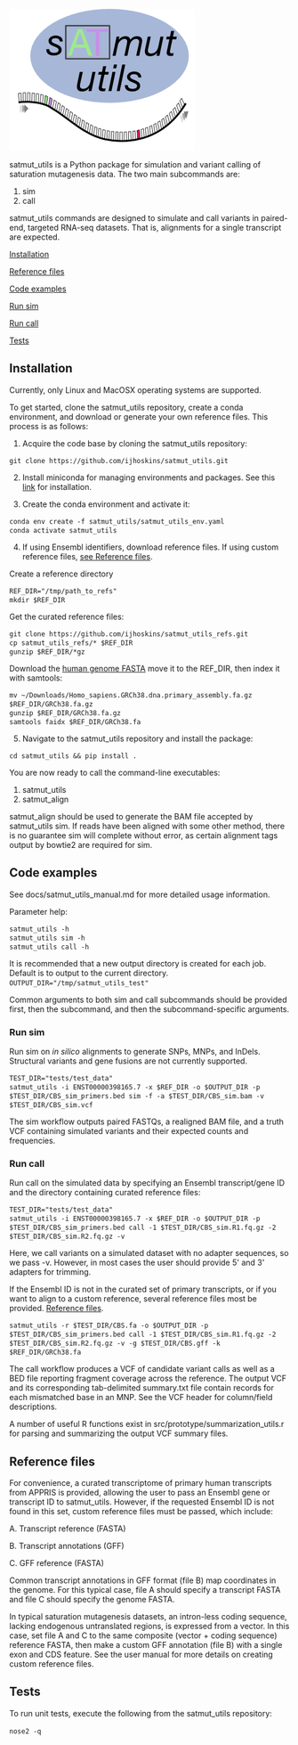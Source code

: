 ![](./docs/satmut_utils_logo.png)

satmut_utils is a Python package for simulation and variant calling of saturation mutagenesis data. The two main subcommands are:
1. sim
2. call

satmut_utils commands are designed to simulate and call variants in paired-end, targeted RNA-seq datasets. That is, alignments for a single transcript are expected. 

[Installation](#Installation)

[Reference files](#Reference-files)

[Code examples](#Code-examples)

[Run sim](#Run-sim)

[Run call](#Run-call)

[Tests](#Tests)

## Installation

Currently, only Linux and MacOSX operating systems are supported. 

To get started, clone the satmut_utils repository, create a conda environment, and download or generate your own reference files. This process is as follows:

1. Acquire the code base by cloning the satmut_utils repository:

```
git clone https://github.com/ijhoskins/satmut_utils.git
```

2. Install miniconda for managing environments and packages. See this [link](https://docs.conda.io/en/latest/miniconda.html) for installation.

3. Create the conda environment and activate it:
```
conda env create -f satmut_utils/satmut_utils_env.yaml
conda activate satmut_utils
```

4. If using Ensembl identifiers, download reference files. If using custom reference files, [see Reference files](#Reference-files). 

Create a reference directory
```
REF_DIR="/tmp/path_to_refs"
mkdir $REF_DIR
```

Get the curated reference files:
```
git clone https://github.com/ijhoskins/satmut_utils_refs.git
cp satmut_utils_refs/* $REF_DIR
gunzip $REF_DIR/*gz
```

Download the [human genome FASTA](ftp://ftp.ensembl.org/pub/release-84/fasta/homo_sapiens/dna/Homo_sapiens.GRCh38.dna.primary_assembly.fa.gz) move it to the REF\_DIR, then index it with samtools:
```
mv ~/Downloads/Homo_sapiens.GRCh38.dna.primary_assembly.fa.gz $REF_DIR/GRCh38.fa.gz
gunzip $REF_DIR/GRCh38.fa.gz
samtools faidx $REF_DIR/GRCh38.fa
```

5. Navigate to the satmut\_utils repository and install the package:
```
cd satmut_utils && pip install .
```

You are now ready to call the command-line executables:
1. satmut\_utils
2. satmut\_align

satmut\_align should be used to generate the BAM file accepted by satmut_utils sim. If reads have been aligned with some other method, there is no guarantee sim will complete without error, as certain alignment tags output by bowtie2 are required for sim.

## Code examples

See docs/satmut\_utils\_manual.md for more detailed usage information.

Parameter help:
```
satmut_utils -h
satmut_utils sim -h
satmut_utils call -h
```

It is recommended that a new output directory is created for each job. Default is to output to the current directory.
```OUTPUT_DIR="/tmp/satmut_utils_test"```

Common arguments to both sim and call subcommands should be provided first, then the subcommand, and then the subcommand-specific arguments.

### Run sim

Run sim on *in silico* alignments to generate SNPs, MNPs, and InDels. Structural variants and gene fusions are not currently supported.

```
TEST_DIR="tests/test_data"
satmut_utils -i ENST00000398165.7 -x $REF_DIR -o $OUTPUT_DIR -p $TEST_DIR/CBS_sim_primers.bed sim -f -a $TEST_DIR/CBS_sim.bam -v $TEST_DIR/CBS_sim.vcf
```

The sim workflow outputs paired FASTQs, a realigned BAM file, and a truth VCF containing simulated variants and their expected counts and frequencies.

### Run call

Run call on the simulated data by specifying an Ensembl transcript/gene ID and the directory containing curated reference files:
```
TEST_DIR="tests/test_data"
satmut_utils -i ENST00000398165.7 -x $REF_DIR -o $OUTPUT_DIR -p $TEST_DIR/CBS_sim_primers.bed call -1 $TEST_DIR/CBS_sim.R1.fq.gz -2 $TEST_DIR/CBS_sim.R2.fq.gz -v
```

Here, we call variants on a simulated dataset with no adapter sequences, so we pass -v. However, in most cases the user should provide 5' and 3' adapters for trimming.

If the Ensembl ID is not in the curated set of primary transcripts, or if you want to align to a custom reference, several reference files most be provided. [Reference files](#Reference-files).

```
satmut_utils -r $TEST_DIR/CBS.fa -o $OUTPUT_DIR -p $TEST_DIR/CBS_sim_primers.bed call -1 $TEST_DIR/CBS_sim.R1.fq.gz -2 $TEST_DIR/CBS_sim.R2.fq.gz -v -g $TEST_DIR/CBS.gff -k $REF_DIR/GRCh38.fa
```

The call workflow produces a VCF of candidate variant calls as well as a BED file reporting fragment coverage across the reference. The output VCF and its corresponding tab-delimited summary.txt file contain records for each mismatched base in an MNP. See the VCF header for column/field descriptions.

A number of useful R functions exist in src/prototype/summarization_utils.r for parsing and summarizing the output VCF summary files.

## Reference files

For convenience, a curated transcriptome of primary human transcripts from APPRIS is provided, allowing the user to pass an Ensembl gene or transcript ID to satmut_utils. However, if the requested Ensembl ID is not found in this set, custom reference files must be passed, which include:

A. Transcript reference (FASTA)

B. Transcript annotations (GFF)

C. GFF reference (FASTA)

Common transcript annotations in GFF format (file B) map coordinates in the genome. For this typical case, file A should specify a transcript FASTA and file C should specify the genome FASTA.

In typical saturation mutagenesis datasets, an intron-less coding sequence, lacking endogenous untranslated regions, is expressed from a vector. In this case, set file A and C to the same composite (vector + coding sequence) reference FASTA, then make a custom GFF annotation (file B) with a single exon and CDS feature. See the user manual for more details on creating custom reference files.

## Tests

To run unit tests, execute the following from the satmut_utils repository:

```nose2 -q```

